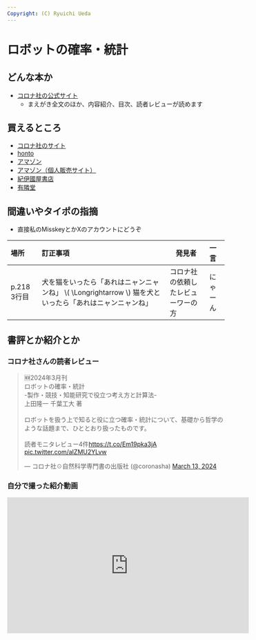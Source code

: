 ```yaml
---
Copyright: (C) Ryuichi Ueda
---
```



# ロボットの確率・統計

## どんな本か

* [コロナ社の公式サイト](https://www.coronasha.co.jp/np/isbn/9784339046878/)
    * まえがき全文のほか、内容紹介、目次、読者レビューが読めます

## 買えるところ

* [コロナ社のサイト](https://www.coronasha.co.jp/np/isbn/9784339046878/)
* [honto](https://honto.jp/netstore/pd-book_33121980.html)
* [アマゾン](https://amzn.to/49YYoho)
* [アマゾン（個人販売サイト）](https://www.amazon.co.jp/shop/ryuichiueda)
* [紀伊國屋書店](https://www.kinokuniya.co.jp/f/dsg-01-9784339046878)
* [有隣堂](https://search.yurindo.bscentral.jp/item?sc=210&sc=231&sc=242&sc=250&sc=260&sc=270&sc=280&sc=290&sc=300&sc=310&sc=320&sc=330&sc=340&sc=350&sc=370&sc=380&sc=390&sc=420&sc=430&sc=440&sc=460&sc=480&sc=510&sc=520&sc=530&sc=540&sc=550&sc=560&sc=570&sc=580&sc=620&sc=630&sc=640&sc=660&sc=670&sc=680&ic=9784339046878&sq=0)

## 間違いやタイポの指摘

* 直接私のMisskeyとかXのアカウントにどうぞ

|場所|訂正事項|発見者|一言|
|:---|:-----|------|:-----|
|p.218 3行目|犬を猫をいったら「あれはニャンニャンね」 \\( \Longrightarrow \\) 猫を犬といったら「あれはニャンニャンね」|コロナ社の依頼したレビューワーの方|にゃーん|

## 書評とか紹介とか

### コロナ社さんの読者レビュー

<blockquote class="twitter-tweet"><p lang="ja" dir="ltr">🆕2024年3月刊<br>ロボットの確率・統計<br>-製作・競技・知能研究で役立つ考え方と計算法-<br>上田隆一 千葉工大 著　<br><br>ロボットを扱う上で知ると役に立つ確率・統計について、基礎から哲学のような話題まで、ひととおり扱ったものです。<br><br>読者モニタレビュー4件<a href="https://t.co/Em19pka3jA">https://t.co/Em19pka3jA</a> <a href="https://t.co/aIZMU2YLvw">pic.twitter.com/aIZMU2YLvw</a></p>&mdash; コロナ社☉自然科学専門書の出版社 (@coronasha) <a href="https://twitter.com/coronasha/status/1767709676496720379?ref_src=twsrc%5Etfw">March 13, 2024</a></blockquote> <script async src="https://platform.twitter.com/widgets.js" charset="utf-8"></script>

### 自分で撮った紹介動画

<iframe width="560" height="315" src="https://www.youtube.com/embed/fwxxyeigJfs?si=p1xh_izPm4US1ZvQ" title="YouTube video player" frameborder="0" allow="accelerometer; autoplay; clipboard-write; encrypted-media; gyroscope; picture-in-picture; web-share" allowfullscreen></iframe>
